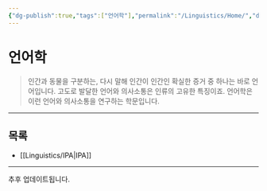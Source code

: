 ```yaml
---
{"dg-publish":true,"tags":["언어학"],"permalink":"/Linguistics/Home/","dgPassFrontmatter":true,"created":"2024-08-01T00:32:10.000+08:00","updated":"2024-08-02T17:53:11.811+08:00"}
---
```




# 언어학

> 인간과 동물을 구분하는, 다시 말해 인간이 인간인 확실한 증거 중 하나는 바로 언어입니다. 고도로 발달한 언어와 의사소통은 인류의 고유한 특징이죠. 언어학은 이런 언어와 의사소통을 연구하는 학문입니다. 

---

## 목록

+ [[Linguistics/IPA\|IPA]]

---
추후 업데이트됩니다.